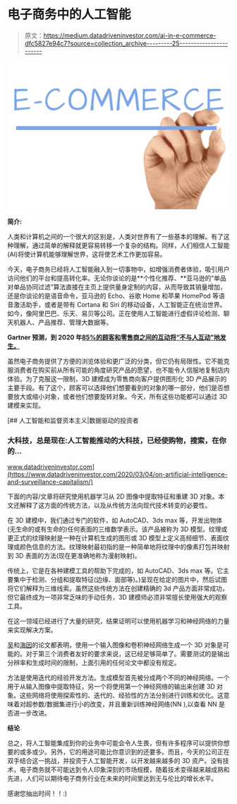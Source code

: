 # 电子商务中的人工智能

> 原文：<https://medium.datadriveninvestor.com/ai-in-e-commerce-dfc5827e94c7?source=collection_archive---------25----------------------->

![](img/2f5ff407a304ca79f180a048e1793311.png)

**简介:**

人类和计算机之间的一个很大的区别是，人类对世界有了一些基本的理解。有了这种理解，通过简单的解释就更容易转移一个复杂的结构。同样，人们相信人工智能(AI)将使计算机能够理解世界，这将使艺术工作更加容易。

今天，电子商务已经将人工智能融入到一切事物中，如增强消费者体验，吸引用户访问他们的平台和提高转化率。无论你谈论的是**个性化推荐、**亚马逊的“单品对单品协同过滤”算法直接在主页上提供量身定制的内容，从而导致其销量增加，还是你谈论的是语音命令，亚马逊的 Echo、谷歌 Home 和苹果 HomePod 等语音激活助手，或者是带有 Cortana 和 Siri 的移动设备，人工智能正在统治世界。如今，像阿里巴巴、乐天、易贝等公司。正在使用人工智能进行虚假评论检测、聊天机器人、产品推荐、管理大数据等。

**Gartner 预测，到 2020 年**[**85%的顾客和零售商之间的互动将“不与人互动”地发生。**](https://www.gartner.com/imagesrv/summits/docs/na/customer-360/C360_2011_brochure_FINAL.pdf)

虽然电子商务提供了方便的浏览体验和更广泛的分类，但它仍有局限性。它不能克服消费者在购买前从所有可能的角度研究产品的愿望，也不能令人信服地复制店内体验。为了克服这一限制，3D 建模成为零售商向客户提供图形化 3D 产品展示的主要手段。有了这个，顾客可以选择他们想要看到的对象的哪一部分，他们是否想要放大或缩小对象，或者他们想要旋转对象。今天，所有这些功能都可以通过 3D 建模来实现。

[](https://www.datadriveninvestor.com/2020/03/04/on-artificial-intelligence-and-surveillance-capitalism/) [## 人工智能和监督资本主义|数据驱动的投资者

### 大科技，总是现在:人工智能推动的大科技，已经使购物，搜索，在你的…

www.datadriveninvestor.com](https://www.datadriveninvestor.com/2020/03/04/on-artificial-intelligence-and-surveillance-capitalism/) 

下面的内容/文章将研究使用机器学习从 2D 图像中提取特征和重建 3D 对象。本文还解释了这方面的传统方法，以及从传统方法向现代技术转变的必要性。

在 3D 建模中，我们通过专门的软件，如 AutoCAD、3ds max 等，开发出物体(无生命的或有生命的)任何表面的三维数学表示。该产品被称为 3D 模型。纹理或更正式的纹理映射是一种在计算机生成的图形或 3D 模型上定义高频细节、表面纹理或颜色信息的方法。纹理映射最初指的是一种简单地将纹理中的像素打包并映射到 3D 表面的方法(现在更准确地称为漫射映射)。

传统上，它是在各种建模工具的帮助下完成的，如 AutoCAD、3ds max 等。它主要集中于检测、分组和提取特征(边缘、面部等)。)呈现在给定的图片中，然后试图将它们解释为三维线索。虽然这些传统方法在创建精确的 3d 产品方面非常成功，但它最终成为一项非常乏味的手动任务，3D 建模师必须非常擅长使用强大的观察工具。

在这一领域已经进行了大量的研究，结果证明可以使用机器学习和神经网络的力量来实现解决方案。

[吴](https://arxiv.org/abs/1610.07584)和[海因](https://arxiv.org/abs/1704.00710)的论文都表明，使用一个输入图像和卷积神经网络生成一个 3D 对象是可能的。对于第三个消费者友好的要求来说，这已经足够简单了。需要测试的是输出分辨率和生成时间的限制，上面引用的任何论文中都没有规定。

方法是使用迭代的经验开发方法。生成模型首先被分成两个不同的神经网络。一个用于从输入图像中提取特征，另一个将使用第一个神经网络的输出来创建 3D 对象。这些网络将使用探索性的、迭代的、经验性的方法分别进行训练和优化。这意味着对超参数/数据集进行小的改变，并且重新训练神经网络(NN ),以查看 NN 是否进一步改进。

**结论**

总之，将人工智能集成到你的业务中可能会令人生畏，但有许多程序可以提供你想要的或多或少。另外，它的用途可能比你意识到的还要多。而且，今天的公司正在双手结合这一挑战，并投资于人工智能开发，以开发越来越多的 3D 资产。没有技术，电子商务就不可能达到令人印象深刻的市场规模，随着技术变得越来越成熟和先进，人们可以期待电子商务行业在未来的时间里达到无与伦比的增长水平。

感谢您抽出时间！！:)